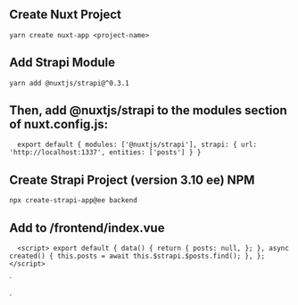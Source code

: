 ## Create Nuxt Project
`yarn create nuxt-app <project-name>`

## Add Strapi Module
`yarn add @nuxtjs/strapi@^0.3.1`

## Then, add @nuxtjs/strapi to the modules section of nuxt.config.js:


`  export default {
    modules: ['@nuxtjs/strapi'],
    strapi: {
      url: 'http://localhost:1337',
      entities: ['posts']
    }
  }`



## Create Strapi Project (version 3.10 ee) NPM

`npx create-strapi-app@ee backend`

## Add to /frontend/index.vue


`  <script>
  export default {
    data() {
      return {
        posts: null,
      };
    },
    async created() {
      this.posts = await this.$strapi.$posts.find();
    },
  };
  </script>`

`
  <template>
    <div id="app">
      <div v-for="post in posts" :key="post.id">
        {{ post.message }}
      </div>
    </div>
  </template>

`